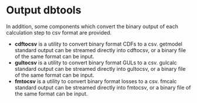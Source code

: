 # Output dbtools

In addition, some components which convert the binary output of each calculation step to csv format are provided.
* **cdftocsv** is a utility to convert binary format CDFs to a csv. getmodel standard output can be streamed directly into cdftocsv, or a binary file of the same format can be input.
* **gultocsv** is a utility to convert binary format GULs to a csv. gulcalc standard output can be streamed directly into gultocsv, or a binary file of the same format can be input.
* **fmtocsv** is a utility to convert binary format losses to a csv. fmcalc standard output can be streamed directly into fmtocsv, or a binary file of the same format can be input.
